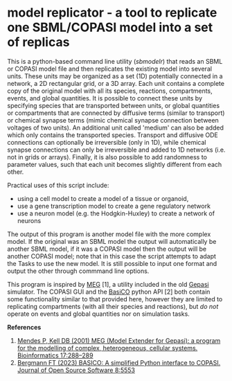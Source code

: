 # model replicator - a tool to replicate one SBML/COPASI model into a set of replicas

This is a python-based command line utility (*sbmodelr*) that reads an SBML or COPASI model file and then replicates the existing model into several units. These units may be organized as a set (1D) potentially connected in a network, a 2D rectangular grid, or a 3D array. Each unit contains a complete copy of the original model with all its species, reactions, compartments, events, and global quantities. It is possible to connect these units by specifying species that are transported between units, or global quantities or compartments that are connected by diffusive terms (similar to transport) or chemical synapse terms (mimic chemical synapse connection between voltages of two units). An additional unit called 'medium' can also be added which only contains the transported species. Transport and diffusive ODE connections can optionally be irreversible (only in 1D), while chemical synapse connections can only be irreversible and added to 1D networks (i.e. not in grids or arrays). Finally, it is also possible to add randomness to parameter values, such that each unit becomes slightly different from each other.

Practical uses of this script include:
 - using a cell model to create a model of a tissue or organoid, 
 - use a gene transcription model to create a gene regulatory network
 - use a neuron model (e.g. the Hodgkin-Huxley) to create a network of neurons

The output of this program is another model file with the more complex model. If the original was an SBML model the output will automatically be another SBML model, if it was a COPASI model then the output will be another COPASI model; note that in this case the script attempts to adapt the Tasks to use the new model. It is still possible to input one format and output the other through commmand line options.

This program is inspired by [MEG](http://www.gepasi.org/meg.html) [1], a utility included in the old [Gepasi](http://www.gepasi.org) simulator. The COPASI GUI and the [BasiCO](https://github.com/copasi/basico) python API [2] both contain some functionality similar to that provided here, however they are limited to replicating compartments (with all their species and reactions), but *do not* operate on events and global quantities nor on simulation tasks.

**References**
 1. [Mendes P, Kell DB (2001) MEG (Model Extender for Gepasi): a program for the modelling of complex, heterogeneous, cellular systems. Bioinformatics 17:288–289](https://doi.org/10.1093/bioinformatics/17.3.288)
 2. [Bergmann FT (2023) BASICO: A simplified Python interface to COPASI. Journal of Open Source Software 8:5553](https://doi.org/10.21105/joss.05553)


